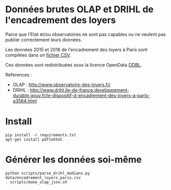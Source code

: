 # Données brutes OLAP et DRIHL de l'encadrement des loyers
Parce que l'Etat et/ou observatoires ne sont pas capables ou ne veulent pas publier correctement leurs données.

Les données 2015 et 2016 de l'encadrement des loyers à Paris sont compilées dans un [fichier CSV](data/encadrement_loyers_paris.csv).

Ces données sont redistribuées sous la licence OpenData [ODBL](http://www.vvlibri.org/fr/licence/odbl/10/fr/legalcode).

Réferences :
 - OLAP : http://www.observatoire-des-loyers.fr/
 - DRIHL : http://www.drihl.ile-de-france.developpement-durable.gouv.fr/le-dispositif-d-encadrement-des-loyers-a-paris-a3564.html


# Install
```
pip install -r requirements.txt
apt-get install pdftohtml
```

# Générer les données soi-même
```
python scripts/parse_drihl_medians.py data/encadrement_loyers_paris.csv
. scripts/make_olap_json.sh
```
